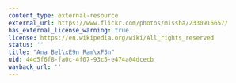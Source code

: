 ```yaml
---
content_type: external-resource
external_url: https://www.flickr.com/photos/missha/2330916657/
has_external_license_warning: true
license: https://en.wikipedia.org/wiki/All_rights_reserved
status: ''
title: "Ana Bel\xE9n Ram\xF3n"
uid: 44d5f6f8-fa0c-4f07-93c5-e474a04dcecb
wayback_url: ''
---
```

